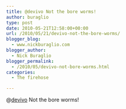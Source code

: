 ```yaml
---
title: @devivo Not the bore worms!
author: buraglio
type: post
date: 2010-05-21T12:58:00+00:00
url: /2010/05/21/devivo-not-the-bore-worms/
blogger_blog:
  - www.nickburaglio.com
blogger_author:
  - Nick Buraglio
blogger_permalink:
  - /2010/05/devivo-not-bore-worms.html
categories:
  - The firehose

---
```

@[devivo][1] Not the bore worms!

 [1]: http://twitter.com/devivo